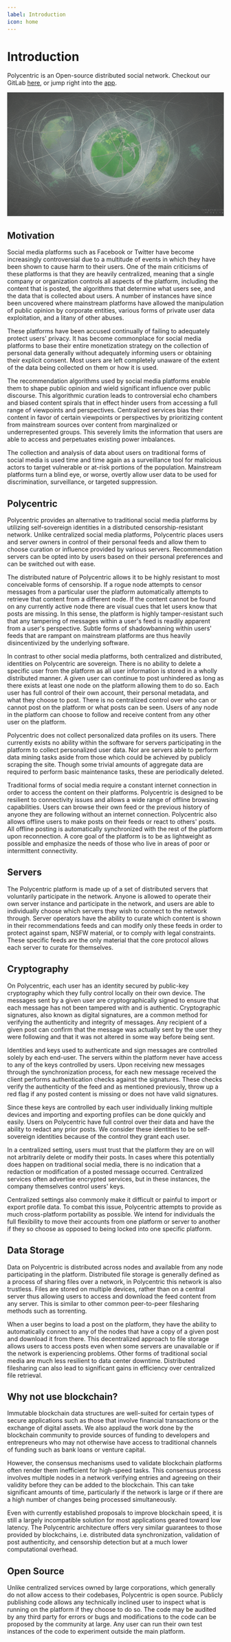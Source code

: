 ```yaml
---
label: Introduction
icon: home
---
```


# Introduction

Polycentric is an Open-source distributed social network. Checkout our GitLab [here](https://gitlab.futo.org/polycentric/polycentric), or jump right into the [app](https://polycentric.io).

![](static/concept2.png)

## Motivation

Social media platforms such as Facebook or Twitter have become increasingly controversial due to a multitude of events in which they have been shown to cause harm to their users. One of the main criticisms of these platforms is that they are heavily centralized, meaning that a single company or organization controls all aspects of the platform, including the content that is posted, the algorithms that determine what users see, and the data that is collected about users. A number of instances have since been uncovered where mainstream platforms have allowed the manipulation of public opinion by corporate entities, various forms of private user data exploitation, and a litany of other abuses.

These platforms have been accused continually of failing to adequately protect users' privacy. It has become commonplace for social media platforms to base their entire monetization strategy on the collection of personal data generally without adequately informing users or obtaining their explicit consent. Most users are left completely unaware of the extent of the data being collected on them or how it is used. 

The recommendation algorithms used by social media platforms enable them to shape public opinion and wield significant influence over public discourse. This algorithmic curation leads to controversial echo chambers and biased content spirals that in effect hinder users from accessing a full range of viewpoints and perspectives. Centralized services bias their content in favor of certain viewpoints or perspectives by prioritizing content from mainstream sources over content from marginalized or underrepresented groups. This severely limits the information that users are able to access and perpetuates existing power imbalances.

The collection and analysis of data about users on traditional forms of social media is used time and time again as a surveillance tool for malicious actors to target vulnerable or at-risk portions of the population. Mainstream platforms turn a blind eye, or worse, overtly allow user data to be used for discrimination, surveillance, or targeted suppression.

## Polycentric

Polycentric provides an alternative to traditional social media platforms by utilizing self-sovereign identities in a distributed censorship-resistant network. Unlike centralized social media platforms, Polycentric places users and server owners in control of their personal feeds and allow them to choose curation or influence provided by various servers. Recommendation servers can be opted into by users based on their personal preferences and can be switched out with ease.

The distributed nature of Polycentric allows it to be highly resistant to most conceivable forms of censorship. If a rogue node attempts to censor messages from a particular user the platform automatically attempts to retrieve that content from a different node. If the content cannot be found on any currently active node there are visual cues that let users know that posts are missing. In this sense, the platform is highly tamper-resistant such that any tampering of messages within a user's feed is readily apparent from a user's perspective. Subtle forms of shadowbanning within users' feeds that are rampant on mainstream platforms are thus heavily disincentivized by the underlying software.

In contrast to other social media platforms, both centralized and distributed, identities on Polycentric are sovereign. There is no ability to delete a specific user from the platform as all user information is stored in a wholly distributed manner. A given user can continue to post unhindered as long as there exists at least one node on the platform allowing them to do so. Each user has full control of their own account, their personal metadata, and what they choose to post. There is no centralized control over who can or cannot post on the platform or what posts can be seen. Users of any node in the platform can choose to follow and receive content from any other user on the platform.

Polycentric does not collect personalized data profiles on its users. There currently exists no ability within the software for servers participating in the platform to collect personalized user data. Nor are servers able to perform data mining tasks aside from those which could be achieved by publicly scraping the site. Though some trivial amounts of aggregate data are required to perform basic maintenance tasks, these are periodically deleted.

Traditional forms of social media require a constant internet connection in order to access the content on their platforms. Polycentric is designed to be resilient to connectivity issues and allows a wide range of offline browsing capabilities. Users can browse their own feed or the previous history of anyone they are following without an internet connection. Polycentric also allows offline users to make posts on their feeds or react to others' posts. All offline posting is automatically synchronized with the rest of the platform upon reconnection. A core goal of the platform is to be as lightweight as possible and emphasize the needs of those who live in areas of poor or intermittent connectivity. 

## Servers

The Polycentric platform is made up of a set of distributed servers that voluntarily participate in the network. Anyone is allowed to operate their own server instance and participate in the network, and users are able to individually choose which servers they wish to connect to the network through. Server operators have the ability to curate which content is shown in their recommendations feeds and can modify only these feeds in order to protect against spam, NSFW material, or to comply with legal constraints. These specific feeds are the only material that the core protocol allows each server to curate for themselves.

## Cryptography

On Polycentric, each user has an identity secured by public-key cryptography which they fully control locally on their own device. The messages sent by a given user are cryptographically signed to ensure that each message has not been tampered with and is authentic. Cryptographic signatures, also known as digital signatures, are a common method for verifying the authenticity and integrity of messages. Any recipient of a given post can confirm that the message was actually sent by the user they were following and that it was not altered in some way before being sent.

Identities and keys used to authenticate and sign messages are controlled solely by each end-user.  The servers within the platform never have access to any of the keys controlled by users. Upon receiving new messages through the synchronization process, for each new message received the client performs authentication checks against the signatures. These checks verify the authenticity of the feed and as mentioned previously, throw up a red flag if any posted content is missing or does not have valid signatures. 

Since these keys are controlled by each user individually linking multiple devices and importing and exporting profiles can be done quickly and easily. Users on Polycentric have full control over their data and have the ability to redact any prior posts. We consider these identities to be self-sovereign identities because of the control they grant each user.

In a centralized setting, users must trust that the platform they are on will not arbitrarily delete or modify their posts. In cases where this potentially does happen on traditional social media, there is no indication that a redaction or modification of a posted message occurred. Centralized services often advertise encrypted services, but in these instances, the company themselves control users' keys.

Centralized settings also commonly make it difficult or painful to import or export profile data. To combat this issue, Polycentric attempts to provide as much cross-platform portability as possible. We intend for individuals the full flexibility to move their accounts from one platform or server to another if they so choose as opposed to being locked into one specific platform.

## Data Storage

Data on Polycentric is distributed across nodes and available from any node participating in the platform. Distributed file storage is generally defined as a process of sharing files over a network, in Polycentric this network is also trustless. Files are stored on multiple devices, rather than on a central server thus allowing users to access and download the feed content from any server. This is similar to other common peer-to-peer filesharing methods such as torrenting.

When a user begins to load a post on the platform, they have the ability to automatically connect to any of the nodes that have a copy of a given post and download it from there. This decentralized approach to file storage allows users to access posts even when some servers are unavailable or if the network is experiencing problems. Other forms of traditional social media are much less resilient to data center downtime. Distributed filesharing can also lead to significant gains in efficiency over centralized file retrieval.

## Why not use blockchain?

Immutable blockchain data structures are well-suited for certain types of secure applications such as those that involve financial transactions or the exchange of digital assets. We also applaud the work done by the blockchain community to provide sources of funding to developers and entrepreneurs who may not otherwise have access to traditional channels of funding such as bank loans or venture capital. 

However, the consensus mechanisms used to validate blockchain platforms often render them inefficient for high-speed tasks. This consensus process involves multiple nodes in a network verifying entries and agreeing on their validity before they can be added to the blockchain. This can take significant amounts of time, particularly if the network is large or if there are a high number of changes being processed simultaneously.

Even with currently established proposals to improve blockchain speed, it is still a largely incompatible solution for most applications geared toward low latency. The Polycentric architecture offers very similar guarantees to those provided by blockchains, i.e. distributed data synchronization, validation of post authenticity, and censorship detection but at a much lower computational overhead.

## Open Source 

Unlike centralized services owned by large corporations, which generally do not allow access to their codebases, Polycentric is open source. Publicly publishing code allows any technically inclined user to inspect what is running on the platform if they choose to do so. The code may be audited by any third party for errors or bugs and modifications to the code can be proposed by the community at large. Any user can run their own test instances of the code to experiment outside the main platform.

